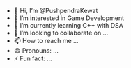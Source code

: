 - 👋 Hi, I’m @PushpendraKewat
- 👀 I’m interested in Game Development
- 🌱 I’m currently learning C++ with DSA
- 💞️ I’m looking to collaborate on ...
- 📫 How to reach me ...
- 😄 Pronouns: ...
- ⚡ Fun fact: ...

<!---
PushpendraKewat/PushpendraKewat is a ✨ special ✨ repository because its `README.md` (this file) appears on your GitHub profile.
You can click the Preview link to take a look at your changes.
--->
